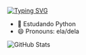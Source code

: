 [![Typing SVG](https://readme-typing-svg.demolab.com?font=Fira+Code&pause=1000&color=9444F4&multiline=true&width=435&lines=Hello%2C+I'm+Vit%C3%B3ria+Ris%C3%A9rio)](https://git.io/typing-svg)

- 🌱 Estudando Python
- 😄 Pronouns: ela/dela

![GitHub Stats](https://github-readme-stats.vercel.app/api?username=vitoriariserio&theme=midnight-purple)
